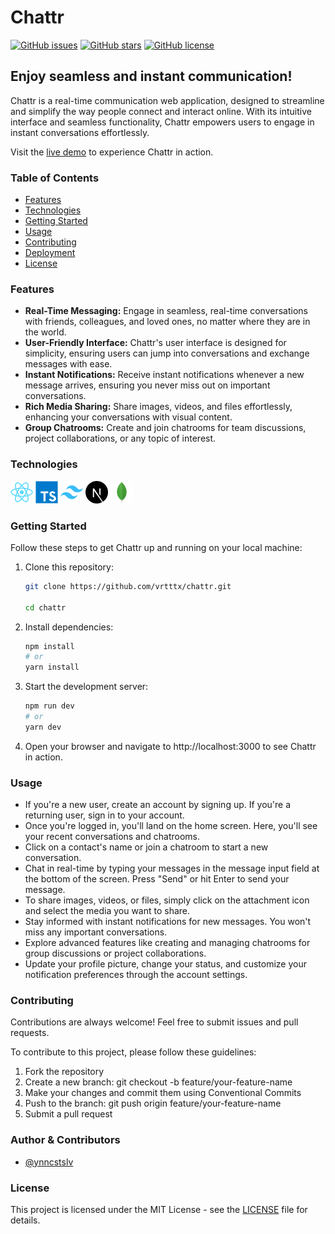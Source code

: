 # Chattr

[![GitHub issues](https://img.shields.io/github/issues/vrtttx/chattr)](https://github.com/vrtttx/chattr/issues)
[![GitHub stars](https://img.shields.io/github/stars/vrtttx/chattr)](https://github.com/vrtttx/chattr/stargazers)
[![GitHub license](https://img.shields.io/github/license/vrtttx/chattr)](https://github.com/vrtttx/chattr/blob/main/LICENSE)

## Enjoy seamless and instant communication!

Chattr is a real-time communication web application, designed to streamline and simplify the way people connect and interact online. With its intuitive interface and seamless functionality, Chattr empowers users to engage in instant conversations effortlessly.

Visit the [live demo](https://chattr-gold.vercel.app/) to experience Chattr in action.

### Table of Contents

- [Features](#features)
- [Technologies](#technologies)
- [Getting Started](#getting-started)
- [Usage](#usage)
- [Contributing](#contributing)
- [Deployment](#deployment)
- [License](#license)

### Features

- **Real-Time Messaging:** Engage in seamless, real-time conversations with friends, colleagues, and loved ones, no matter where they are in the world.
- **User-Friendly Interface:** Chattr's user interface is designed for simplicity, ensuring users can jump into conversations and exchange messages with ease.
- **Instant Notifications:** Receive instant notifications whenever a new message arrives, ensuring you never miss out on important conversations.
- **Rich Media Sharing:** Share images, videos, and files effortlessly, enhancing your conversations with visual content.
- **Group Chatrooms:** Create and join chatrooms for team discussions, project collaborations, or any topic of interest.

### Technologies

<a href="https://reactjs.org/" target="_blank" rel="noreferrer"><img src="https://raw.githubusercontent.com/devicons/devicon/master/icons/react/react-original.svg" width="36" /></a>
<a href="https://www.typescriptlang.org/" target="_blank" rel="noreferrer"><img src="https://raw.githubusercontent.com/devicons/devicon/master/icons/typescript/typescript-original.svg" width="36" /></a>
<a href="https://tailwindcss.com/" target="_blank" rel="noreferrer"><img src="https://raw.githubusercontent.com/devicons/devicon/master/icons/tailwindcss/tailwindcss-plain.svg" width="36" /></a>
<a href="https://nextjs.org/docs" target="_blank" rel="noreferrer"><img src="https://raw.githubusercontent.com/devicons/devicon/master/icons/nextjs/nextjs-original.svg" width="36" /></a>
<a href="https://www.mongodb.com/" target="_blank" rel="noreferrer"><img src="https://raw.githubusercontent.com/devicons/devicon/master/icons/mongodb/mongodb-original.svg" width="36" /></a>

### Getting Started

Follow these steps to get Chattr up and running on your local machine:

1. Clone this repository:

   ```bash
   git clone https://github.com/vrtttx/chattr.git

   cd chattr
   ```

2. Install dependencies:

   ```bash
   npm install
   # or
   yarn install
   ```

3. Start the development server:

   ```bash
   npm run dev
   # or
   yarn dev
   ```

4. Open your browser and navigate to http://localhost:3000 to see Chattr in action.

### Usage

- If you're a new user, create an account by signing up. If you're a returning user, sign in to your account.
- Once you're logged in, you'll land on the home screen. Here, you'll see your recent conversations and chatrooms.
- Click on a contact's name or join a chatroom to start a new conversation.
- Chat in real-time by typing your messages in the message input field at the bottom of the screen. Press "Send" or hit Enter to send your message.
- To share images, videos, or files, simply click on the attachment icon and select the media you want to share.
- Stay informed with instant notifications for new messages. You won't miss any important conversations.
- Explore advanced features like creating and managing chatrooms for group discussions or project collaborations.
- Update your profile picture, change your status, and customize your notification preferences through the account settings.

### Contributing

Contributions are always welcome! Feel free to submit issues and pull requests.

To contribute to this project, please follow these guidelines:

1. Fork the repository
2. Create a new branch: git checkout -b feature/your-feature-name
3. Make your changes and commit them using Conventional Commits
4. Push to the branch: git push origin feature/your-feature-name
5. Submit a pull request

### Author & Contributors

- [@ynncstslv](https://github.com/ynncstslv/)

### License

This project is licensed under the MIT License - see the [LICENSE](./LICENSE) file for details.
